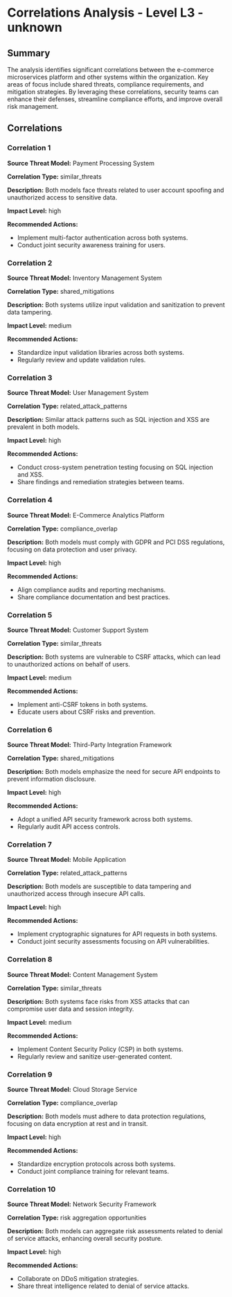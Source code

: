 # Correlations Analysis - Level L3 - unknown

## Summary

The analysis identifies significant correlations between the e-commerce microservices platform and other systems within the organization. Key areas of focus include shared threats, compliance requirements, and mitigation strategies. By leveraging these correlations, security teams can enhance their defenses, streamline compliance efforts, and improve overall risk management.

## Correlations

### Correlation 1

**Source Threat Model:** Payment Processing System

**Correlation Type:** similar_threats

**Description:** Both models face threats related to user account spoofing and unauthorized access to sensitive data.

**Impact Level:** high

**Recommended Actions:**
- Implement multi-factor authentication across both systems.
- Conduct joint security awareness training for users.

### Correlation 2

**Source Threat Model:** Inventory Management System

**Correlation Type:** shared_mitigations

**Description:** Both systems utilize input validation and sanitization to prevent data tampering.

**Impact Level:** medium

**Recommended Actions:**
- Standardize input validation libraries across both systems.
- Regularly review and update validation rules.

### Correlation 3

**Source Threat Model:** User Management System

**Correlation Type:** related_attack_patterns

**Description:** Similar attack patterns such as SQL injection and XSS are prevalent in both models.

**Impact Level:** high

**Recommended Actions:**
- Conduct cross-system penetration testing focusing on SQL injection and XSS.
- Share findings and remediation strategies between teams.

### Correlation 4

**Source Threat Model:** E-Commerce Analytics Platform

**Correlation Type:** compliance_overlap

**Description:** Both models must comply with GDPR and PCI DSS regulations, focusing on data protection and user privacy.

**Impact Level:** high

**Recommended Actions:**
- Align compliance audits and reporting mechanisms.
- Share compliance documentation and best practices.

### Correlation 5

**Source Threat Model:** Customer Support System

**Correlation Type:** similar_threats

**Description:** Both systems are vulnerable to CSRF attacks, which can lead to unauthorized actions on behalf of users.

**Impact Level:** medium

**Recommended Actions:**
- Implement anti-CSRF tokens in both systems.
- Educate users about CSRF risks and prevention.

### Correlation 6

**Source Threat Model:** Third-Party Integration Framework

**Correlation Type:** shared_mitigations

**Description:** Both models emphasize the need for secure API endpoints to prevent information disclosure.

**Impact Level:** high

**Recommended Actions:**
- Adopt a unified API security framework across both systems.
- Regularly audit API access controls.

### Correlation 7

**Source Threat Model:** Mobile Application

**Correlation Type:** related_attack_patterns

**Description:** Both models are susceptible to data tampering and unauthorized access through insecure API calls.

**Impact Level:** high

**Recommended Actions:**
- Implement cryptographic signatures for API requests in both systems.
- Conduct joint security assessments focusing on API vulnerabilities.

### Correlation 8

**Source Threat Model:** Content Management System

**Correlation Type:** similar_threats

**Description:** Both systems face risks from XSS attacks that can compromise user data and session integrity.

**Impact Level:** medium

**Recommended Actions:**
- Implement Content Security Policy (CSP) in both systems.
- Regularly review and sanitize user-generated content.

### Correlation 9

**Source Threat Model:** Cloud Storage Service

**Correlation Type:** compliance_overlap

**Description:** Both models must adhere to data protection regulations, focusing on data encryption at rest and in transit.

**Impact Level:** high

**Recommended Actions:**
- Standardize encryption protocols across both systems.
- Conduct joint compliance training for relevant teams.

### Correlation 10

**Source Threat Model:** Network Security Framework

**Correlation Type:** risk aggregation opportunities

**Description:** Both models can aggregate risk assessments related to denial of service attacks, enhancing overall security posture.

**Impact Level:** high

**Recommended Actions:**
- Collaborate on DDoS mitigation strategies.
- Share threat intelligence related to denial of service attacks.

